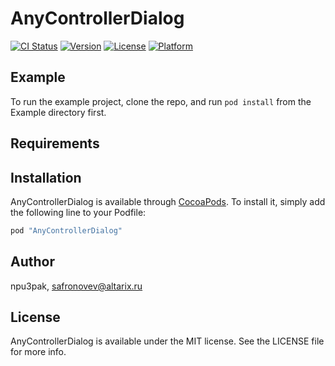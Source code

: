 # AnyControllerDialog

[![CI Status](http://img.shields.io/travis/npu3pak/AnyControllerDialog.svg?style=flat)](https://travis-ci.org/npu3pak/AnyControllerDialog)
[![Version](https://img.shields.io/cocoapods/v/AnyControllerDialog.svg?style=flat)](http://cocoapods.org/pods/AnyControllerDialog)
[![License](https://img.shields.io/cocoapods/l/AnyControllerDialog.svg?style=flat)](http://cocoapods.org/pods/AnyControllerDialog)
[![Platform](https://img.shields.io/cocoapods/p/AnyControllerDialog.svg?style=flat)](http://cocoapods.org/pods/AnyControllerDialog)

## Example

To run the example project, clone the repo, and run `pod install` from the Example directory first.

## Requirements

## Installation

AnyControllerDialog is available through [CocoaPods](http://cocoapods.org). To install
it, simply add the following line to your Podfile:

```ruby
pod "AnyControllerDialog"
```

## Author

npu3pak, safronovev@altarix.ru

## License

AnyControllerDialog is available under the MIT license. See the LICENSE file for more info.
